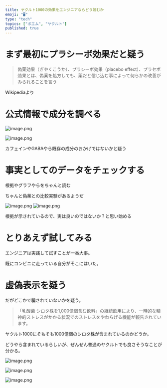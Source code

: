 ```yaml
---
title: ヤクルト1000の効果をエンジニアならどう読むか
emoji: "🖥"
type: "tech"
topics: ["ポエム", "ヤクルト"]
published: true
---
```


# まず最初にプラシーボ効果だと疑う

>偽薬効果（ぎやくこうか）、プラシーボ効果（placebo effect）、プラセボ効果とは、偽薬を処方しても、薬だと信じ込む事によって何らかの改善がみられることを言う

Wikipediaより

# 公式情報で成分を調べる

![image.png](https://qiita-image-store.s3.ap-northeast-1.amazonaws.com/0/89618/c9905cbd-be8a-a73e-5a0a-ea96f595c3ba.png)


![image.png](https://qiita-image-store.s3.ap-northeast-1.amazonaws.com/0/89618/13d7fdf0-16e3-52f5-704f-7cfa52068c51.png)

カフェインやGABAやら既存の成分のおかげではないかと疑う

# 事実としてのデータをチェックする

根拠やグラフやらをちゃんと読む

ちゃんと偽薬との比較実験があるようだ

![image.png](https://qiita-image-store.s3.ap-northeast-1.amazonaws.com/0/89618/a3bc1eea-f513-f0ca-10eb-486e443fed90.png)
![image.png](https://qiita-image-store.s3.ap-northeast-1.amazonaws.com/0/89618/58b8a427-05db-38e6-5864-44ad050bb1bf.png)

根拠が示されているので、実は良いのではないか？と思い始める

# とりあえず試してみる

エンジニアは実践して試すことが一番大事。

既にコンビニに走っている自分がそこにはいた。


# 虚偽表示を疑う

だがどこかで騙されていないかを疑う。

>「乳酸菌 シロタ株を1,000億個含む飲料」の継続飲用により、一時的な精神的ストレスがかかる状況でのストレスをやわらげる機能が報告されています。

ヤクルト1000にそもそも1000億個のシロタ株が含まれているのかどうか。

どうやら含まれているらしいが、ぜんぜん普通のヤクルトでも良さそうなことが分かる。

![image.png](https://qiita-image-store.s3.ap-northeast-1.amazonaws.com/0/89618/f232aba8-387a-e645-1b96-d27e2a8019bf.png)

![image.png](https://qiita-image-store.s3.ap-northeast-1.amazonaws.com/0/89618/10948f39-e3b2-a648-126e-c11114664a15.png)

![image.png](https://qiita-image-store.s3.ap-northeast-1.amazonaws.com/0/89618/5fefceb0-a078-46e0-f7a6-7119f2ea0bc5.png)


